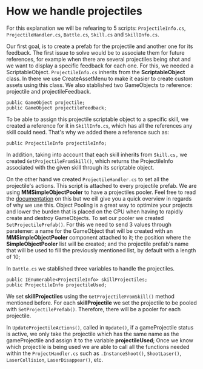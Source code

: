 # How we handle projectiles

For this explanation we will be refearing to 5 scripts: `ProjectileInfo.cs`, `ProjectileHandler.cs`, `Battle.cs`, `Skill.cs` and `SkillInfo.cs`.

Our first goal, is to create a prefab for the projectile and another one for its feedback. The first issue to solve would be to associate them for future references, for example when there are several projectiles being shot and we want to display a specific feedback for each one. For this, we needed a ScriptableObject. `ProjectileInfo.cs` inherits from the **ScriptableObject** class. In there we use CreateAssetMenu to make it easier to create custom assets using this class. We also stablished two GameObjects to reference: projectile and projectileFeedback.

```
public GameObject projectile;
public GameObject projectileFeedback;
```

To be able to assign this projectile scriptable object to a specific skill, we created a reference for it in `SkillInfo.cs`, which has all the references any skill could need. That's why we added there a reference such as:

```
public ProjectileInfo projectileInfo;
```

In addition, taking into account that each skill inherits from `Skill.cs,` we created `GetProjectileFromSkill()`, which returns the ProjectileInfo associated with the given skill through its scriptable object.

On the other hand we created `ProjectileHandler.cs` to set all the projectile's actions. This script is attached to every projectile prefab. We are using **MMSimpleObjectPooler** to have a projectiles pooler. Feel free to read the [documentation](https://corgi-engine-docs.moremountains.com/API/class_more_mountains_1_1_tools_1_1_m_m_simple_object_pooler.html) on this but we eill give you a quick overview in regards of why we use this. Object Pooling is a great way to optimize your projects and lower the burden that is placed on the CPU when having to rapidly create and destroy GameObjects. To set our pooler we created `SetProjectilePrefab()`. For this we need to send 3 values through paratemer: a name for the GameObject that will be created with an **MMSimpleObjectPooler** component attached to it; the position where the **SimpleObjectPooler** list will be created; and the projectile prefab's name that will be used to fill the previously mentioned list, by default with a length of 10;

In `Battle.cs` we stablished three variables to handle the projectiles.

```
public IEnumerable<ProjectileInfo> skillProjectiles;
public ProjectileInfo projectileUsed;
```

We set **skillProjectiles** using the `GetProjectileFromSkill()` method mentioned before. For each **skillProjectile** we set the projectile to be pooled with `SetProjectilePrefab()`. Therefore, there will be a pooler for each projectile.

In `UpdateProjectileActions()`, called in `Update()`, if a gameProjectile status is active, we only take the projectile which has the same name as the gameProjectile and assign it to the variable **projectileUsed**; Once we know which projectile is being used we are able to call all the functions needed within the `ProjectHandler.cs` such as `.InstanceShoot()`, `ShootLaser()`, `LaserCollision`, `LaserDisappear()`, etc.
